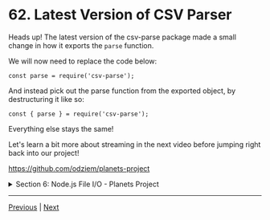 # 62. Latest Version of CSV Parser

Heads up! The latest version of the csv-parse package made a small change in how it exports the `parse` function.

We will now need to replace the code below:

```
const parse = require('csv-parse');
```

And instead pick out the parse function from the exported object, by destructuring it like so:

```
const { parse } = require('csv-parse');
```

Everything else stays the same!

Let's learn a bit more about streaming in the next video before jumping right back into our project!

https://github.com/odziem/planets-project

<details>
  <summary> Section 6: Node.js File I/O - Planets Project </summary>

  - [Codebase: planets-project](../src/6_planets-project/)

</details>


---

[Previous](./61_Setting-Up-Our-CSV-Parser.md) | [Next](./63_Streaming-Large-Data-Files.md)
